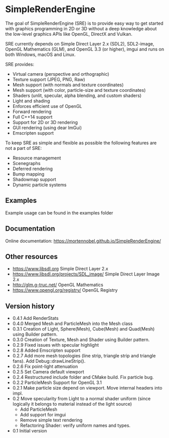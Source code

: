 # SimpleRenderEngine

The goal of SimpleRenderEngine (SRE) is to provide easy way to get started with graphics 
programming in 2D or 3D without a deep knowledge about the low-level graphics APIs like 
OpenGL, DirectX and Vulkan.
 
SRE currently depends on Simple Direct Layer 2.x (SDL2), SDL2-image, OpenGL Mathematics (GLM), and OpenGL 3.3 (or higher),
imgui and runs on both Windows, macOS and Linux.
 
SRE provides:
 * Virtual camera (perspective and orthographic)
 * Texture support (JPEG, PNG, Raw)
 * Mesh support (with normals and texture coordinates)
 * Mesh support (with color, particle-size and texture coordinates)
 * Shaders (unlit, specular, alpha blending, and custom shaders)
 * Light and shading
 * Enforces efficient use of OpenGL
 * Forward rendering
 * Full C++14 support
 * Support for 2D or 3D rendering
 * GUI rendering (using dear ImGui)
 * Emscripten support

To keep SRE as simple and flexible as possible the following features are not a part of SRE:
 * Resource management
 * Scenegraphs
 * Deferred rendering
 * Bump mapping
 * Shadowmap support
 * Dynamic particle systems

## Examples
 
Example usage can be found in the examples folder

## Documentation

Online documentation:
https://mortennobel.github.io/SimpleRenderEngine/
 
## Other resources
 
 * https://www.libsdl.org Simple Direct Layer 2.x 
 * https://www.libsdl.org/projects/SDL_image/ Simple Direct Layer Image 2.x
 * http://glm.g-truc.net/ OpenGL Mathematics
 * https://www.opengl.org/registry/ OpenGL Registry
 
## Version history
 
 * 0.4.1 Add RenderStats
 * 0.4.0 Merged Mesh and ParticleMesh into the Mesh class
 * 0.3.1 Creation of Light, Sphere(Mesh), Cube(Mesh) and Quad(Mesh) using Builder pattern.
 * 0.3.0 Creation of Texture, Mesh and Shader using Builder pattern.
 * 0.2.9 Fixed issues with specular highlight
 * 0.2.8 Added Emscripten support
 * 0.2.7 Add more mesh topologies (line strip, triangle strip and triangle fans). Add Debug::drawLineStrip(). 
 * 0.2.6 Fix point-light attenuation 
 * 0.2.5 Set Camera default viewport
 * 0.2.4 Restructured include folder and CMake build. Fix particle bug.
 * 0.2.2 ParticleMesh Support for OpenGL 3.1
 * 0.2.1 Make particle size depend on viewport. Move internal headers into impl.  
 * 0.2 Move specularity from Light to a normal shader uniform (since logically it belongs to material instead of the light source)  
   - Add ParticleMesh 
   - Add support for imgui 
   - Remove simple text rendering
   - Refactoring Shader: verify uniform names and types.
 * 0.1 Initial version